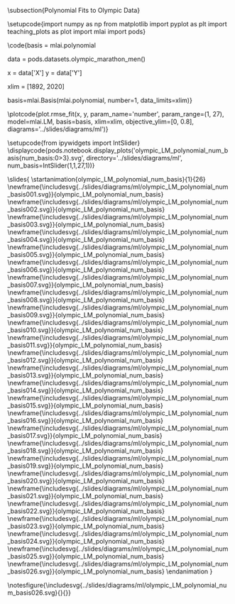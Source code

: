 \subsection{Polynomial Fits to Olympic Data}

\setupcode{import numpy as np
from matplotlib import pyplot as plt
import teaching_plots as plot
import mlai
import pods}

\code{basis = mlai.polynomial

data = pods.datasets.olympic_marathon_men()

x = data['X']
y = data['Y']

xlim = [1892, 2020]


basis=mlai.Basis(mlai.polynomial, number=1, data_limits=xlim)}

\plotcode{plot.rmse_fit(x, y, param_name='number', param_range=(1, 27), 
              model=mlai.LM, 
			  basis=basis,
              xlim=xlim, objective_ylim=[0, 0.8],
              diagrams='../slides/diagrams/ml')}

\setupcode{from ipywidgets import IntSlider}
\displaycode{pods.notebook.display_plots('olympic_LM_polynomial_num_basis{num_basis:0>3}.svg',
                            directory='../slides/diagrams/ml', 
                            num_basis=IntSlider(1,1,27,1))}


\slides{
\startanimation{olympic_LM_polynomial_num_basis}{1}{26}
\newframe{\includesvg{../slides/diagrams/ml/olympic_LM_polynomial_num_basis001.svg}}{olympic_LM_polynomial_num_basis}
\newframe{\includesvg{../slides/diagrams/ml/olympic_LM_polynomial_num_basis002.svg}}{olympic_LM_polynomial_num_basis}
\newframe{\includesvg{../slides/diagrams/ml/olympic_LM_polynomial_num_basis003.svg}}{olympic_LM_polynomial_num_basis}
\newframe{\includesvg{../slides/diagrams/ml/olympic_LM_polynomial_num_basis004.svg}}{olympic_LM_polynomial_num_basis}
\newframe{\includesvg{../slides/diagrams/ml/olympic_LM_polynomial_num_basis005.svg}}{olympic_LM_polynomial_num_basis}
\newframe{\includesvg{../slides/diagrams/ml/olympic_LM_polynomial_num_basis006.svg}}{olympic_LM_polynomial_num_basis}
\newframe{\includesvg{../slides/diagrams/ml/olympic_LM_polynomial_num_basis007.svg}}{olympic_LM_polynomial_num_basis}
\newframe{\includesvg{../slides/diagrams/ml/olympic_LM_polynomial_num_basis008.svg}}{olympic_LM_polynomial_num_basis}
\newframe{\includesvg{../slides/diagrams/ml/olympic_LM_polynomial_num_basis009.svg}}{olympic_LM_polynomial_num_basis}
\newframe{\includesvg{../slides/diagrams/ml/olympic_LM_polynomial_num_basis010.svg}}{olympic_LM_polynomial_num_basis}
\newframe{\includesvg{../slides/diagrams/ml/olympic_LM_polynomial_num_basis011.svg}}{olympic_LM_polynomial_num_basis}
\newframe{\includesvg{../slides/diagrams/ml/olympic_LM_polynomial_num_basis012.svg}}{olympic_LM_polynomial_num_basis}
\newframe{\includesvg{../slides/diagrams/ml/olympic_LM_polynomial_num_basis013.svg}}{olympic_LM_polynomial_num_basis}
\newframe{\includesvg{../slides/diagrams/ml/olympic_LM_polynomial_num_basis014.svg}}{olympic_LM_polynomial_num_basis}
\newframe{\includesvg{../slides/diagrams/ml/olympic_LM_polynomial_num_basis015.svg}}{olympic_LM_polynomial_num_basis}
\newframe{\includesvg{../slides/diagrams/ml/olympic_LM_polynomial_num_basis016.svg}}{olympic_LM_polynomial_num_basis}
\newframe{\includesvg{../slides/diagrams/ml/olympic_LM_polynomial_num_basis017.svg}}{olympic_LM_polynomial_num_basis}
\newframe{\includesvg{../slides/diagrams/ml/olympic_LM_polynomial_num_basis018.svg}}{olympic_LM_polynomial_num_basis}
\newframe{\includesvg{../slides/diagrams/ml/olympic_LM_polynomial_num_basis019.svg}}{olympic_LM_polynomial_num_basis}
\newframe{\includesvg{../slides/diagrams/ml/olympic_LM_polynomial_num_basis020.svg}}{olympic_LM_polynomial_num_basis}
\newframe{\includesvg{../slides/diagrams/ml/olympic_LM_polynomial_num_basis021.svg}}{olympic_LM_polynomial_num_basis}
\newframe{\includesvg{../slides/diagrams/ml/olympic_LM_polynomial_num_basis022.svg}}{olympic_LM_polynomial_num_basis}
\newframe{\includesvg{../slides/diagrams/ml/olympic_LM_polynomial_num_basis023.svg}}{olympic_LM_polynomial_num_basis}
\newframe{\includesvg{../slides/diagrams/ml/olympic_LM_polynomial_num_basis024.svg}}{olympic_LM_polynomial_num_basis}
\newframe{\includesvg{../slides/diagrams/ml/olympic_LM_polynomial_num_basis025.svg}}{olympic_LM_polynomial_num_basis}
\newframe{\includesvg{../slides/diagrams/ml/olympic_LM_polynomial_num_basis026.svg}}{olympic_LM_polynomial_num_basis}
\endanimation
}

\notesfigure{\includesvg{../slides/diagrams/ml/olympic_LM_polynomial_num_basis026.svg}{}{}}


